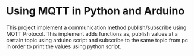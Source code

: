 # Using MQTT in Python and Arduino
This project implement a communication method publish/subscribe using MQTT Protocol. This implement adds functions as, publish values at a certain topic using arduino script and subscribe to the same topic from pc in order to print the values using python script.

